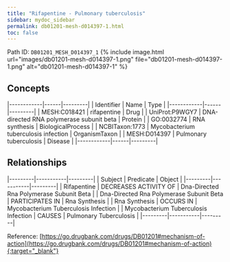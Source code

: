 ```yaml
---
title: "Rifapentine - Pulmonary tuberculosis"
sidebar: mydoc_sidebar
permalink: db01201-mesh-d014397-1.html
toc: false 
---
```



Path ID: `DB01201_MESH_D014397_1`
{% include image.html url="images/db01201-mesh-d014397-1.png" file="db01201-mesh-d014397-1.png" alt="db01201-mesh-d014397-1" %}

## Concepts

|------------|------|---------|
| Identifier | Name | Type    |
|------------|------|---------|
| MESH:C018421 | rifapentine | Drug |
| UniProt:P9WGY7 | DNA-directed RNA polymerase subunit beta | Protein |
| GO:0032774 | RNA synthesis | BiologicalProcess |
| NCBITaxon:1773 | Mycobacterium tuberculosis infection | OrganismTaxon |
| MESH:D014397 | Pulmonary tuberculosis | Disease |
|------------|------|---------|

## Relationships

|---------|-----------|---------|
| Subject | Predicate | Object  |
|---------|-----------|---------|
| Rifapentine | DECREASES ACTIVITY OF | Dna-Directed Rna Polymerase Subunit Beta |
| Dna-Directed Rna Polymerase Subunit Beta | PARTICIPATES IN | Rna Synthesis |
| Rna Synthesis | OCCURS IN | Mycobacterium Tuberculosis Infection |
| Mycobacterium Tuberculosis Infection | CAUSES | Pulmonary Tuberculosis |
|---------|-----------|---------|

Reference: [https://go.drugbank.com/drugs/DB01201#mechanism-of-action](https://go.drugbank.com/drugs/DB01201#mechanism-of-action){:target="_blank"}